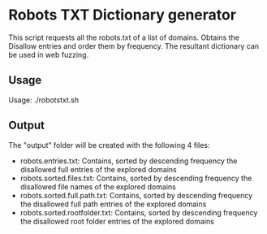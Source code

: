 Robots TXT Dictionary generator
===============================

This script requests all the robots.txt of a list of domains.
Obtains the Disallow entries and order them by frequency.
The resultant dictionary can be used in web fuzzing.

Usage
-----

Usage: ./robotstxt.sh <domains file>

Output
------

The "output" folder will be created with the following 4 files:
- robots.entries.txt: Contains, sorted by descending frequency the disallowed full entries of the explored domains
- robots.sorted.files.txt: Contains, sorted by descending frequency the disallowed file names of the explored domains
- robots.sorted.full.path.txt: Contains, sorted by descending frequency the disallowed full path entries of the explored domains
- robots.sorted.rootfolder.txt: Contains, sorted by descending frequency the disallowed root folder entries of the explored domains
